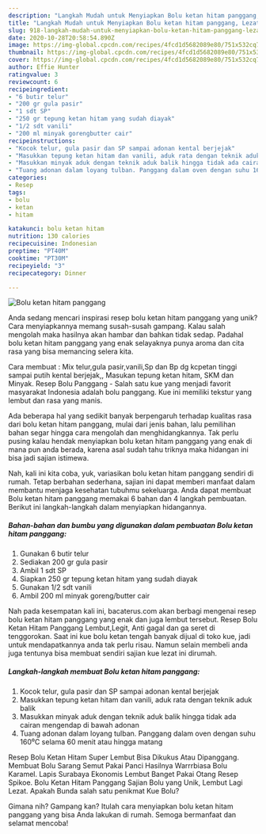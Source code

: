 ```yaml
---
description: "Langkah Mudah untuk Menyiapkan Bolu ketan hitam panggang, Lezat Sekali"
title: "Langkah Mudah untuk Menyiapkan Bolu ketan hitam panggang, Lezat Sekali"
slug: 918-langkah-mudah-untuk-menyiapkan-bolu-ketan-hitam-panggang-lezat-sekali
date: 2020-10-28T20:58:54.890Z
image: https://img-global.cpcdn.com/recipes/4fcd1d5682089e80/751x532cq70/bolu-ketan-hitam-panggang-foto-resep-utama.jpg
thumbnail: https://img-global.cpcdn.com/recipes/4fcd1d5682089e80/751x532cq70/bolu-ketan-hitam-panggang-foto-resep-utama.jpg
cover: https://img-global.cpcdn.com/recipes/4fcd1d5682089e80/751x532cq70/bolu-ketan-hitam-panggang-foto-resep-utama.jpg
author: Effie Hunter
ratingvalue: 3
reviewcount: 6
recipeingredient:
- "6 butir telur"
- "200 gr gula pasir"
- "1 sdt SP"
- "250 gr tepung ketan hitam yang sudah diayak"
- "1/2 sdt vanili"
- "200 ml minyak gorengbutter cair"
recipeinstructions:
- "Kocok telur, gula pasir dan SP sampai adonan kental berjejak"
- "Masukkan tepung ketan hitam dan vanili, aduk rata dengan teknik aduk balik"
- "Masukkan minyak aduk dengan teknik aduk balik hingga tidak ada cairan mengendap di bawah adonan"
- "Tuang adonan dalam loyang tulban. Panggang dalam oven dengan suhu 160⁰C selama 60 menit atau hingga matang"
categories:
- Resep
tags:
- bolu
- ketan
- hitam

katakunci: bolu ketan hitam 
nutrition: 130 calories
recipecuisine: Indonesian
preptime: "PT40M"
cooktime: "PT30M"
recipeyield: "3"
recipecategory: Dinner

---
```



![Bolu ketan hitam panggang](https://img-global.cpcdn.com/recipes/4fcd1d5682089e80/751x532cq70/bolu-ketan-hitam-panggang-foto-resep-utama.jpg)

Anda sedang mencari inspirasi resep bolu ketan hitam panggang yang unik? Cara menyiapkannya memang susah-susah gampang. Kalau salah mengolah maka hasilnya akan hambar dan bahkan tidak sedap. Padahal bolu ketan hitam panggang yang enak selayaknya punya aroma dan cita rasa yang bisa memancing selera kita.

Cara membuat : Mix telur,gula pasir,vanili,Sp dan Bp dg kcpetan tinggi sampai putih kental berjejak,, Masukan tepung ketan hitam, SKM dan Minyak. Resep Bolu Panggang - Salah satu kue yang menjadi favorit masyarakat Indonesia adalah bolu panggang. Kue ini memiliki tekstur yang lembut dan rasa yang manis.

Ada beberapa hal yang sedikit banyak berpengaruh terhadap kualitas rasa dari bolu ketan hitam panggang, mulai dari jenis bahan, lalu pemilihan bahan segar hingga cara mengolah dan menghidangkannya. Tak perlu pusing kalau hendak menyiapkan bolu ketan hitam panggang yang enak di mana pun anda berada, karena asal sudah tahu triknya maka hidangan ini bisa jadi sajian istimewa.


Nah, kali ini kita coba, yuk, variasikan bolu ketan hitam panggang sendiri di rumah. Tetap berbahan sederhana, sajian ini dapat memberi manfaat dalam membantu menjaga kesehatan tubuhmu sekeluarga. Anda dapat membuat Bolu ketan hitam panggang memakai 6 bahan dan 4 langkah pembuatan. Berikut ini langkah-langkah dalam menyiapkan hidangannya.

<!--inarticleads1-->

##### Bahan-bahan dan bumbu yang digunakan dalam pembuatan Bolu ketan hitam panggang:

1. Gunakan 6 butir telur
1. Sediakan 200 gr gula pasir
1. Ambil 1 sdt SP
1. Siapkan 250 gr tepung ketan hitam yang sudah diayak
1. Gunakan 1/2 sdt vanili
1. Ambil 200 ml minyak goreng/butter cair


Nah pada kesempatan kali ini, bacaterus.com akan berbagi mengenai resep bolu ketan hitam panggang yang enak dan juga lembut tersebut. Resep Bolu Ketan Hitam Panggang Lembut,Legit, Anti gagal dan ga seret di tenggorokan. Saat ini kue bolu ketan tengah banyak dijual di toko kue, jadi untuk mendapatkannya anda tak perlu risau. Namun selain membeli anda juga tentunya bisa membuat sendiri sajian kue lezat ini dirumah. 

<!--inarticleads2-->

##### Langkah-langkah membuat Bolu ketan hitam panggang:

1. Kocok telur, gula pasir dan SP sampai adonan kental berjejak
1. Masukkan tepung ketan hitam dan vanili, aduk rata dengan teknik aduk balik
1. Masukkan minyak aduk dengan teknik aduk balik hingga tidak ada cairan mengendap di bawah adonan
1. Tuang adonan dalam loyang tulban. Panggang dalam oven dengan suhu 160⁰C selama 60 menit atau hingga matang


Resep Bolu Ketan Hitam Super Lembut Bisa Dikukus Atau Dipanggang. Membuat Bolu Sarang Semut Pakai Panci Hasilnya Warrrbiasa Bolu Karamel. Lapis Surabaya Ekonomis Lembut Banget Pakai Otang Resep Spikoe. Bolu Ketan Hitam Panggang Sajian Bolu yang Unik, Lembut Lagi Lezat. Apakah Bunda salah satu penikmat Kue Bolu? 

Gimana nih? Gampang kan? Itulah cara menyiapkan bolu ketan hitam panggang yang bisa Anda lakukan di rumah. Semoga bermanfaat dan selamat mencoba!
